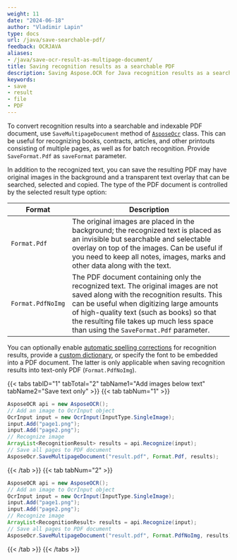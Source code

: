 ```yaml
---
weight: 11
date: "2024-06-18"
author: "Vladimir Lapin"
type: docs
url: /java/save-searchable-pdf/
feedback: OCRJAVA
aliases:
- /java/save-ocr-result-as-multipage-document/
title: Saving recognition results as a searchable PDF
description: Saving Aspose.OCR for Java recognition results as a searchable and indexable PDF document.
keywords:
- save
- result
- file
- PDF
---
```


To convert recognition results into a searchable and indexable PDF document, use `SaveMultipageDocument` method of [`AsposeOcr`](https://reference.aspose.com/ocr/java/com.aspose.ocr/asposeocr/) class. This can be useful for recognizing books, contracts, articles, and other printouts consisting of multiple pages, as well as for batch recognition. Provide `SaveFormat.Pdf` as `saveFormat` parameter.

In addition to the recognized text, you can save the resulting PDF may have original images in the background and a transparent text overlay that can be searched, selected and copied. The type of the PDF document is controlled by the selected result type option:

Format | Description
------ | -----------
`Format.Pdf` | The original images are placed in the background; the recognized text is placed as an invisible but searchable and selectable overlay on top of the images. Can be useful if you need to keep all notes, images, marks and other data along with the text.
`Format.PdfNoImg` | The PDF document containing only the recognized text. The original images are not saved along with the recognition results. This can be useful when digitizing large amounts of high-quality text (such as books) so that the resulting file takes up much less space than using the `SaveFormat.Pdf` parameter.

You can optionally enable [automatic spelling corrections](/ocr/java/automatic-spelling-correction/) for recognition results, provide a [custom dictionary](/ocr/java/dictionaries/), or specify the font to be embedded into a PDF document. The latter is only applicable when saving recognition results into text-only PDF (`Format.PdfNoImg`).

{{< tabs tabID="1" tabTotal="2" tabName1="Add images below text" tabName2="Save text only" >}}
{{< tab tabNum="1" >}}
```java
AsposeOCR api = new AsposeOCR();
// Add an image to OcrInput object
OcrInput input = new OcrInput(InputType.SingleImage);
input.Add("page1.png");
input.Add("page2.png");
// Recognize image
ArrayList<RecognitionResult> results = api.Recognize(input);
// Save all pages to PDF document
AsposeOcr.SaveMultipageDocument("result.pdf", Format.Pdf, results);
```
{{< /tab >}}
{{< tab tabNum="2" >}}
```java
AsposeOCR api = new AsposeOCR();
// Add an image to OcrInput object
OcrInput input = new OcrInput(InputType.SingleImage);
input.Add("page1.png");
input.Add("page2.png");
// Recognize image
ArrayList<RecognitionResult> results = api.Recognize(input);
// Save all pages to PDF document
AsposeOcr.SaveMultipageDocument("result.pdf", Format.PdfNoImg, results);
```
{{< /tab >}}
{{< /tabs >}}
